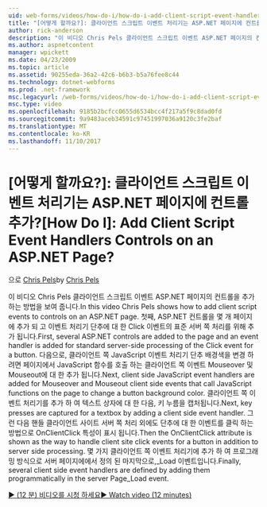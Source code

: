 ```yaml
---
uid: web-forms/videos/how-do-i/how-do-i-add-client-script-event-handlers-controls-on-an-aspnet-page
title: "[어떻게 할까요?]: 클라이언트 스크립트 이벤트 처리기는 ASP.NET 페이지에 컨트롤 추가? | Microsoft 문서"
author: rick-anderson
description: "이 비디오 Chris Pels 클라이언트 스크립트 이벤트 ASP.NET 페이지의 컨트롤을 추가 하는 방법을 보여 줍니다. 첫째, 페이지와 e를 몇 가지 ASP.NET 컨트롤을 추가 하는 중..."
ms.author: aspnetcontent
manager: wpickett
ms.date: 04/23/2009
ms.topic: article
ms.assetid: 90255eda-36a2-42c6-b6b3-b5a76fee8c44
ms.technology: dotnet-webforms
ms.prod: .net-framework
msc.legacyurl: /web-forms/videos/how-do-i/how-do-i-add-client-script-event-handlers-controls-on-an-aspnet-page
msc.type: video
ms.openlocfilehash: 9185b2bcfcc0655d6534bcc4f217a5f9c8dad0fd
ms.sourcegitcommit: 9a9483aceb34591c97451997036a9120c3fe2baf
ms.translationtype: MT
ms.contentlocale: ko-KR
ms.lasthandoff: 11/10/2017
---
```

<a name="how-do-i-add-client-script-event-handlers-controls-on-an-aspnet-page"></a><span data-ttu-id="4c80a-105">[어떻게 할까요?]: 클라이언트 스크립트 이벤트 처리기는 ASP.NET 페이지에 컨트롤 추가?</span><span class="sxs-lookup"><span data-stu-id="4c80a-105">[How Do I]: Add Client Script Event Handlers Controls on an ASP.NET Page?</span></span>
====================
<span data-ttu-id="4c80a-106">으로 [Chris Pels](https://twitter.com/chrispels)</span><span class="sxs-lookup"><span data-stu-id="4c80a-106">by [Chris Pels](https://twitter.com/chrispels)</span></span>

<span data-ttu-id="4c80a-107">이 비디오 Chris Pels 클라이언트 스크립트 이벤트 ASP.NET 페이지의 컨트롤을 추가 하는 방법을 보여 줍니다.</span><span class="sxs-lookup"><span data-stu-id="4c80a-107">In this video Chris Pels shows how to add client script events to controls on an ASP.NET page.</span></span> <span data-ttu-id="4c80a-108">첫째, ASP.NET 컨트롤을 몇 개 페이지에 추가 되 고 이벤트 처리기 단추에 대 한 Click 이벤트의 표준 서버 쪽 처리를 위해 추가 됩니다.</span><span class="sxs-lookup"><span data-stu-id="4c80a-108">First, several ASP.NET controls are added to the page and an event handler is added for standard server-side processing of the Click event for a button.</span></span> <span data-ttu-id="4c80a-109">다음으로, 클라이언트 쪽 JavaScript 이벤트 처리기 단추 배경색을 변경 하려면 페이지에서 JavaScript 함수를 호출 하는 클라이언트 쪽 이벤트 Mouseover 및 Mouseout에 대 한 추가 됩니다.</span><span class="sxs-lookup"><span data-stu-id="4c80a-109">Next, client side JavaScript event handlers are added for Mouseover and Mouseout client side events that call JavaScript functions on the page to change a button background color.</span></span> <span data-ttu-id="4c80a-110">클라이언트 쪽 이벤트 처리기를 추가 하 여 텍스트 상자에 대 한 다음, 키 누름을 캡처됩니다.</span><span class="sxs-lookup"><span data-stu-id="4c80a-110">Next, key presses are captured for a textbox by adding a client side event handler.</span></span> <span data-ttu-id="4c80a-111">그런 다음 핸들 클라이언트 사이트 서버 쪽 처리 외에도 단추에 대 한 이벤트를 클릭 하는 방법으로 OnClientClick 특성이 표시 됩니다.</span><span class="sxs-lookup"><span data-stu-id="4c80a-111">Then the OnClientClick attribute is shown as the way to handle client site click events for a button in addition to server side processing.</span></span> <span data-ttu-id="4c80a-112">몇 가지 클라이언트 쪽 이벤트 처리기에 추가 하 여 프로그래밍 방식으로 서버 페이지에에서 정의 된 마지막으로,\_Load 이벤트입니다.</span><span class="sxs-lookup"><span data-stu-id="4c80a-112">Finally, several client side event handlers are defined by adding them programmatically in the server Page\_Load event.</span></span>

[<span data-ttu-id="4c80a-113">&#9654; (12 분) 비디오를 시청 하세요</span><span class="sxs-lookup"><span data-stu-id="4c80a-113">&#9654; Watch video (12 minutes)</span></span>](https://channel9.msdn.com/Blogs/ASP-NET-Site-Videos/how-do-i-add-client-script-event-handlers-controls-on-an-aspnet-page)
